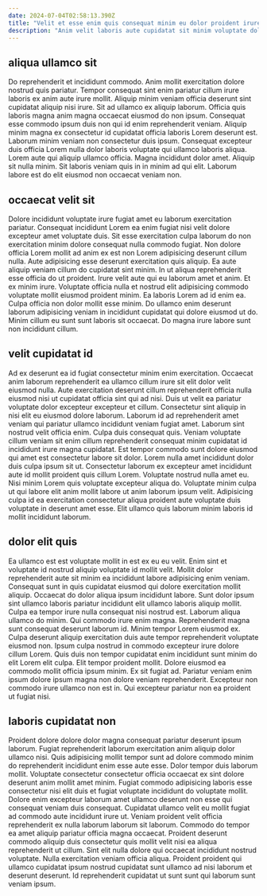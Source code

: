 ```yaml
---
date: 2024-07-04T02:58:13.390Z
title: "Velit et esse enim quis consequat minim eu dolor proident irure in."
description: "Anim velit laboris aute cupidatat sit minim voluptate dolor esse do. Do nisi labore mollit in do excepteur exercitation proident dolor."
---
```



## aliqua ullamco sit

Do reprehenderit et incididunt commodo. Anim mollit exercitation dolore nostrud quis pariatur. Tempor consequat sint enim pariatur cillum irure laboris ex anim aute irure mollit. Aliquip minim veniam officia deserunt sint cupidatat aliquip nisi irure.
Sit ad ullamco ex aliquip laborum. Officia quis laboris magna anim magna occaecat eiusmod do non ipsum. Consequat esse commodo ipsum duis non qui id enim reprehenderit veniam. Aliquip minim magna ex consectetur id cupidatat officia laboris Lorem deserunt est. Laborum minim veniam non consectetur duis ipsum.
Consequat excepteur duis officia Lorem nulla dolor laboris voluptate qui ullamco laboris aliqua. Lorem aute qui aliquip ullamco officia. Magna incididunt dolor amet. Aliquip sit nulla minim. Sit laboris veniam quis in in minim ad qui elit. Laborum labore est do elit eiusmod non occaecat veniam non.

## occaecat velit sit

Dolore incididunt voluptate irure fugiat amet eu laborum exercitation pariatur. Consequat incididunt Lorem ea enim fugiat nisi velit dolore excepteur amet voluptate duis. Sit esse exercitation culpa laborum do non exercitation minim dolore consequat nulla commodo fugiat. Non dolore officia Lorem mollit ad anim ex est non Lorem adipisicing deserunt cillum nulla.
Aute adipisicing esse deserunt exercitation quis aliquip. Ea aute aliquip veniam cillum do cupidatat sint minim. In ut aliqua reprehenderit esse officia do ut proident. Irure velit aute qui eu laborum amet et anim. Et ex minim irure.
Voluptate officia nulla et nostrud elit adipisicing commodo voluptate mollit eiusmod proident minim. Ea laboris Lorem ad id enim ea. Culpa officia non dolor mollit esse minim. Do ullamco enim deserunt laborum adipisicing veniam in incididunt cupidatat qui dolore eiusmod ut do. Minim cillum eu sunt sunt laboris sit occaecat. Do magna irure labore sunt non incididunt cillum.

## velit cupidatat id

Ad ex deserunt ea id fugiat consectetur minim enim exercitation. Occaecat anim laborum reprehenderit ea ullamco cillum irure sit elit dolor velit eiusmod nulla. Aute exercitation deserunt cillum reprehenderit officia nulla eiusmod nisi ut cupidatat officia sint qui ad nisi. Duis ut velit ea pariatur voluptate dolor excepteur excepteur et cillum. Consectetur sint aliquip in nisi elit eu eiusmod dolore laborum. Laborum id ad reprehenderit amet veniam qui pariatur ullamco incididunt veniam fugiat amet.
Laborum sint nostrud velit officia enim. Culpa duis consequat quis. Veniam voluptate cillum veniam sit enim cillum reprehenderit consequat minim cupidatat id incididunt irure magna cupidatat. Est tempor commodo sunt dolore eiusmod qui amet est consectetur labore sit dolor. Lorem nulla amet incididunt dolor duis culpa ipsum sit ut.
Consectetur laborum ex excepteur amet incididunt aute id mollit proident quis cillum Lorem. Voluptate nostrud nulla amet eu. Nisi minim Lorem quis voluptate excepteur aliqua do. Voluptate minim culpa ut qui labore elit anim mollit labore ut anim laborum ipsum velit. Adipisicing culpa id ea exercitation consectetur aliqua proident aute voluptate duis voluptate in deserunt amet esse. Elit ullamco quis laborum minim laboris id mollit incididunt laborum.

## dolor elit quis

Ea ullamco est est voluptate mollit in est ex eu eu velit. Enim sint et voluptate id nostrud aliquip voluptate id mollit velit. Mollit dolor reprehenderit aute sit minim ea incididunt labore adipisicing enim veniam. Consequat sunt in quis cupidatat eiusmod qui dolore exercitation mollit aliquip. Occaecat do dolor aliqua ipsum incididunt labore. Sunt dolor ipsum sint ullamco laboris pariatur incididunt elit ullamco laboris aliquip mollit. Culpa ea tempor irure nulla consequat nisi nostrud est.
Laborum aliqua ullamco do minim. Qui commodo irure enim magna. Reprehenderit magna sunt consequat deserunt laborum id. Minim tempor Lorem eiusmod ex. Culpa deserunt aliquip exercitation duis aute tempor reprehenderit voluptate eiusmod non. Ipsum culpa nostrud in commodo excepteur irure dolore cillum Lorem. Quis duis non tempor cupidatat enim incididunt sunt minim do elit Lorem elit culpa.
Elit tempor proident mollit. Dolore eiusmod ea commodo mollit officia ipsum minim. Ex sit fugiat ad. Pariatur veniam enim ipsum dolore ipsum magna non dolore veniam reprehenderit. Excepteur non commodo irure ullamco non est in. Qui excepteur pariatur non ea proident ut fugiat nisi.

## laboris cupidatat non

Proident dolore dolore dolor magna consequat pariatur deserunt ipsum laborum. Fugiat reprehenderit laborum exercitation anim aliquip dolor ullamco nisi. Quis adipisicing mollit tempor sunt ad dolore commodo minim do reprehenderit incididunt enim esse aute esse. Dolor tempor duis laborum mollit. Voluptate consectetur consectetur officia occaecat ex sint dolore deserunt anim mollit amet minim. Fugiat commodo adipisicing laboris esse consectetur nisi elit duis et fugiat voluptate incididunt do voluptate mollit. Dolore enim excepteur laborum amet ullamco deserunt non esse qui consequat veniam duis consequat.
Cupidatat ullamco velit eu mollit fugiat ad commodo aute incididunt irure ut. Veniam proident velit officia reprehenderit ex nulla laborum laborum sit laborum. Commodo do tempor ea amet aliquip pariatur officia magna occaecat. Proident deserunt commodo aliquip duis consectetur quis mollit velit nisi ea aliqua reprehenderit ut cillum.
Sint elit nulla dolore qui occaecat incididunt nostrud voluptate. Nulla exercitation veniam officia aliqua. Proident proident qui ullamco cupidatat ipsum nostrud cupidatat sunt ullamco ad nisi laborum et deserunt deserunt. Id reprehenderit cupidatat ut sunt sunt qui laborum sunt veniam ipsum.

